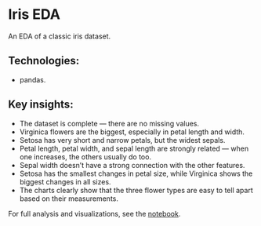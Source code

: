 # Iris EDA

An EDA of a classic iris dataset.

## Technologies:
- pandas.

## Key insights:

- The dataset is complete — there are no missing values.
- Virginica flowers are the biggest, especially in petal length and width.
- Setosa has very short and narrow petals, but the widest sepals.
- Petal length, petal width, and sepal length are strongly related — when one increases, the others usually do too.
- Sepal width doesn’t have a strong connection with the other features.
- Setosa has the smallest changes in petal size, while Virginica shows the biggest changes in all sizes.
- The charts clearly show that the three flower types are easy to tell apart based on their measurements.

For full analysis and visualizations, see the [notebook](iris.ipynb).
